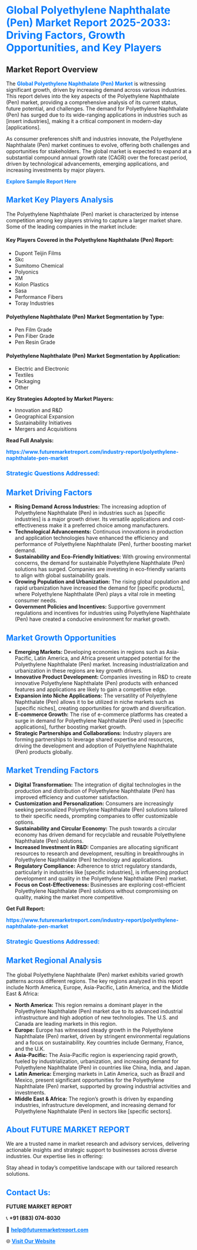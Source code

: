 <h1 style="color: #007BFF;">Global Polyethylene Naphthalate (Pen) Market Report 2025-2033: Driving Factors, Growth Opportunities, and Key Players</h1>

<section id="overview">
<h2>Market Report Overview</h2>
<p>The <a href="https://www.futuremarketreport.com/industry-report/polyethylene-naphthalate-pen-market" style="color: #007BFF; text-decoration: none;"><strong>Global Polyethylene Naphthalate (Pen) Market</strong></a> is witnessing significant growth, driven by increasing demand across various industries. This report delves into the key aspects of the Polyethylene Naphthalate (Pen) market, providing a comprehensive analysis of its current status, future potential, and challenges. The demand for Polyethylene Naphthalate (Pen) has surged due to its wide-ranging applications in industries such as [insert industries], making it a critical component in modern-day [applications].</p>
<p>As consumer preferences shift and industries innovate, the Polyethylene Naphthalate (Pen) market continues to evolve, offering both challenges and opportunities for stakeholders. The global market is expected to expand at a substantial compound annual growth rate (CAGR) over the forecast period, driven by technological advancements, emerging applications, and increasing investments by major players.</p>
</section>

<section id="overview">
<p><a href="https://www.futuremarketreport.com/request-sample/reportId=30484" style="color: #007BFF; text-decoration: none;"><strong>Explore Sample Report Here</strong></a></p>
</section>

<section id="key-players">
<h2 style="color: #007BFF;">Market Key Players Analysis</h2>
<p>The Polyethylene Naphthalate (Pen) market is characterized by intense competition among key players striving to capture a larger market share. Some of the leading companies in the market include:</p>
<h4>Key Players Covered in the Polyethylene Naphthalate (Pen) Report:</h4>
<ul><li>Dupont Teijin Films</li><li>Skc</li><li>Sumitomo Chemical</li><li>Polyonics</li><li>3M</li><li>Kolon Plastics</li><li>Sasa</li><li>Performance Fibers</li><li>Toray Industries</li></ul>
<h4>Polyethylene Naphthalate (Pen) Market Segmentation by Type:</h4>
<ul><li>Pen Film Grade</li><li>Pen Fiber Grade</li><li>Pen Resin Grade</li></ul>

<h4>Polyethylene Naphthalate (Pen) Market Segmentation by Application:</h4>
<ul><li>Electric and Electronic</li><li>Textiles</li><li>Packaging</li><li>Other</li></ul>
<p><strong>Key Strategies Adopted by Market Players:</strong></p>
<ul>
<li>Innovation and R&D</li>
<li>Geographical Expansion</li>
<li>Sustainability Initiatives</li>
<li>Mergers and Acquisitions</li>
</ul>
</section>

<section>
<p><strong>Read Full Analysis: </strong></p><a href="https://www.futuremarketreport.com/industry-report/polyethylene-naphthalate-pen-market" style="color: #007BFF; text-decoration: none;"><strong>https://www.futuremarketreport.com/industry-report/polyethylene-naphthalate-pen-market</strong></a>
<h3 style="color: #007BFF;">Strategic Questions Addressed:</h3>
</section>

<section id="driving-factors">
<h2 style="color: #007BFF;">Market Driving Factors</h2>
<ul>
<li><strong>Rising Demand Across Industries:</strong> The increasing adoption of Polyethylene Naphthalate (Pen) in industries such as [specific industries] is a major growth driver. Its versatile applications and cost-effectiveness make it a preferred choice among manufacturers.</li>
<li><strong>Technological Advancements:</strong> Continuous innovations in production and application technologies have enhanced the efficiency and performance of Polyethylene Naphthalate (Pen), further boosting market demand.</li>
<li><strong>Sustainability and Eco-Friendly Initiatives:</strong> With growing environmental concerns, the demand for sustainable Polyethylene Naphthalate (Pen) solutions has surged. Companies are investing in eco-friendly variants to align with global sustainability goals.</li>
<li><strong>Growing Population and Urbanization:</strong> The rising global population and rapid urbanization have increased the demand for [specific products], where Polyethylene Naphthalate (Pen) plays a vital role in meeting consumer needs.</li>
<li><strong>Government Policies and Incentives:</strong> Supportive government regulations and incentives for industries using Polyethylene Naphthalate (Pen) have created a conducive environment for market growth.</li>
</ul>
</section>

<section id="growth-opportunities">
<h2 style="color: #007BFF;">Market Growth Opportunities</h2>
<ul>
<li><strong>Emerging Markets:</strong> Developing economies in regions such as Asia-Pacific, Latin America, and Africa present untapped potential for the Polyethylene Naphthalate (Pen) market. Increasing industrialization and urbanization in these regions are key growth drivers.</li>
<li><strong>Innovative Product Development:</strong> Companies investing in R&D to create innovative Polyethylene Naphthalate (Pen) products with enhanced features and applications are likely to gain a competitive edge.</li>
<li><strong>Expansion into Niche Applications:</strong> The versatility of Polyethylene Naphthalate (Pen) allows it to be utilized in niche markets such as [specific niches], creating opportunities for growth and diversification.</li>
<li><strong>E-commerce Growth:</strong> The rise of e-commerce platforms has created a surge in demand for Polyethylene Naphthalate (Pen) used in [specific applications], further boosting market growth.</li>
<li><strong>Strategic Partnerships and Collaborations:</strong> Industry players are forming partnerships to leverage shared expertise and resources, driving the development and adoption of Polyethylene Naphthalate (Pen) products globally.</li>
</ul>
</section>

<section id="trending-factors">
<h2 style="color: #007BFF;">Market Trending Factors</h2>
<ul>
<li><strong>Digital Transformation:</strong> The integration of digital technologies in the production and distribution of Polyethylene Naphthalate (Pen) has improved efficiency and customer satisfaction.</li>
<li><strong>Customization and Personalization:</strong> Consumers are increasingly seeking personalized Polyethylene Naphthalate (Pen) solutions tailored to their specific needs, prompting companies to offer customizable options.</li>
<li><strong>Sustainability and Circular Economy:</strong> The push towards a circular economy has driven demand for recyclable and reusable Polyethylene Naphthalate (Pen) solutions.</li>
<li><strong>Increased Investment in R&D:</strong> Companies are allocating significant resources to research and development, resulting in breakthroughs in Polyethylene Naphthalate (Pen) technology and applications.</li>
<li><strong>Regulatory Compliance:</strong> Adherence to strict regulatory standards, particularly in industries like [specific industries], is influencing product development and quality in the Polyethylene Naphthalate (Pen) market.</li>
<li><strong>Focus on Cost-Effectiveness:</strong> Businesses are exploring cost-efficient Polyethylene Naphthalate (Pen) solutions without compromising on quality, making the market more competitive.</li>
</ul>
</section>

<section>
<p><strong>Get Full Report: </strong></p><a href="https://www.futuremarketreport.com/industry-report/polyethylene-naphthalate-pen-market" style="color: #007BFF; text-decoration: none;"><strong>https://www.futuremarketreport.com/industry-report/polyethylene-naphthalate-pen-market</strong></a>
<h3 style="color: #007BFF;">Strategic Questions Addressed:</h3>
</section>


<section id="regional-analysis">
<h2 style="color: #007BFF;">Market Regional Analysis</h2>
<p>The global Polyethylene Naphthalate (Pen) market exhibits varied growth patterns across different regions. The key regions analyzed in this report include North America, Europe, Asia-Pacific, Latin America, and the Middle East & Africa:</p>
<ul>
<li><strong>North America:</strong> This region remains a dominant player in the Polyethylene Naphthalate (Pen) market due to its advanced industrial infrastructure and high adoption of new technologies. The U.S. and Canada are leading markets in this region.</li>
<li><strong>Europe:</strong> Europe has witnessed steady growth in the Polyethylene Naphthalate (Pen) market, driven by stringent environmental regulations and a focus on sustainability. Key countries include Germany, France, and the U.K.</li>
<li><strong>Asia-Pacific:</strong> The Asia-Pacific region is experiencing rapid growth, fueled by industrialization, urbanization, and increasing demand for Polyethylene Naphthalate (Pen) in countries like China, India, and Japan.</li>
<li><strong>Latin America:</strong> Emerging markets in Latin America, such as Brazil and Mexico, present significant opportunities for the Polyethylene Naphthalate (Pen) market, supported by growing industrial activities and investments.</li>
<li><strong>Middle East & Africa:</strong> The region’s growth is driven by expanding industries, infrastructure development, and increasing demand for Polyethylene Naphthalate (Pen) in sectors like [specific sectors].</li>
</ul>
</section>

<footer>
<h2 style="color: #007BFF;">About FUTURE MARKET REPORT</h2>
<p>We are a trusted name in market research and advisory services, delivering actionable insights and strategic support to businesses across diverse industries. Our expertise lies in offering:</p>

<p>Stay ahead in today’s competitive landscape with our tailored research solutions.</p>

<h2 style="color: #007BFF;">Contact Us:</h2>
<p><strong>FUTURE MARKET REPORT</strong></p>
<p>📞 <strong>+91 (883) 074-8030</strong></p>
<p>📧 <strong><a href="mailto:help@futuremarketreport.com" style="color: #007BFF;">help@futuremarketreport.com</a></strong></p>
<p>🌐 <strong><a href="https://www.futuremarketreport.com/" style="color: #007BFF;">Visit Our Website</a></strong></p>
</footer>